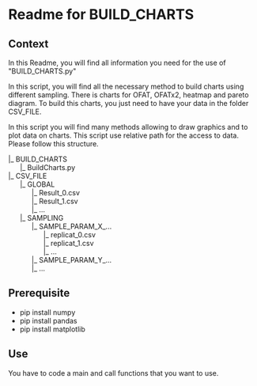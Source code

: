 # Readme for BUILD_CHARTS
## Context
In this Readme, you will find all information you need for the use of "BUILD_CHARTS.py"

In this script, you will find all the necessary method to build charts using different sampling.
There is charts for OFAT, OFATx2, heatmap and pareto diagram. 
To build this charts, you just need to have your data in the folder CSV_FILE.

In this script you will find many methods allowing to draw graphics and to plot data on charts.
This script use relative path for the access to data. Please follow this structure.

|_ BUILD_CHARTS  
&nbsp;&nbsp;&nbsp;&nbsp;&nbsp;&nbsp;|_ BuildCharts.py  
|_ CSV_FILE  
&nbsp;&nbsp;&nbsp;&nbsp;&nbsp;&nbsp;|_ GLOBAL  
&nbsp;&nbsp;&nbsp;&nbsp;&nbsp;&nbsp;&nbsp;&nbsp;&nbsp;&nbsp;&nbsp;&nbsp;|_ Result_0.csv  
&nbsp;&nbsp;&nbsp;&nbsp;&nbsp;&nbsp;&nbsp;&nbsp;&nbsp;&nbsp;&nbsp;&nbsp;|_ Result_1.csv  
&nbsp;&nbsp;&nbsp;&nbsp;&nbsp;&nbsp;&nbsp;&nbsp;&nbsp;&nbsp;&nbsp;&nbsp;|_ ...  
&nbsp;&nbsp;&nbsp;&nbsp;&nbsp;&nbsp;|_ SAMPLING  
&nbsp;&nbsp;&nbsp;&nbsp;&nbsp;&nbsp;&nbsp;&nbsp;&nbsp;&nbsp;&nbsp;&nbsp;|_ SAMPLE_PARAM_X_...  
&nbsp;&nbsp;&nbsp;&nbsp;&nbsp;&nbsp;&nbsp;&nbsp;&nbsp;&nbsp;&nbsp;&nbsp;&nbsp;&nbsp;&nbsp;&nbsp;&nbsp;&nbsp;|_ replicat_0.csv  
&nbsp;&nbsp;&nbsp;&nbsp;&nbsp;&nbsp;&nbsp;&nbsp;&nbsp;&nbsp;&nbsp;&nbsp;&nbsp;&nbsp;&nbsp;&nbsp;&nbsp;&nbsp;|_ replicat_1.csv  
&nbsp;&nbsp;&nbsp;&nbsp;&nbsp;&nbsp;&nbsp;&nbsp;&nbsp;&nbsp;&nbsp;&nbsp;&nbsp;&nbsp;&nbsp;&nbsp;&nbsp;&nbsp;|_ ...  
&nbsp;&nbsp;&nbsp;&nbsp;&nbsp;&nbsp;&nbsp;&nbsp;&nbsp;&nbsp;&nbsp;&nbsp;|_ SAMPLE_PARAM_Y_...  
&nbsp;&nbsp;&nbsp;&nbsp;&nbsp;&nbsp;&nbsp;&nbsp;&nbsp;&nbsp;&nbsp;&nbsp;|_ ...

## Prerequisite
- pip install numpy
- pip install pandas
- pip install matplotlib

## Use

You have to code a main and call functions that you want to use.
  
